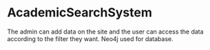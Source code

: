 # AcademicSearchSystem
The admin can add data on the site and the user can access the data according to the filter they want. Neo4j used for database.
